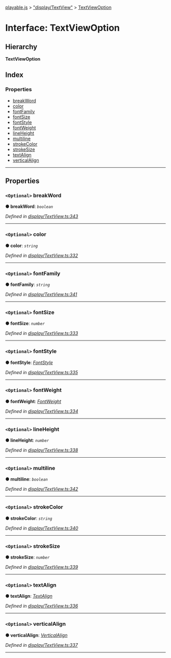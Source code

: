 [playable.js](../README.md) > ["display/TextView"](../modules/_display_textview_.md) > [TextViewOption](../interfaces/_display_textview_.textviewoption.md)

# Interface: TextViewOption

## Hierarchy

**TextViewOption**

## Index

### Properties

* [breakWord](_display_textview_.textviewoption.md#breakword)
* [color](_display_textview_.textviewoption.md#color)
* [fontFamily](_display_textview_.textviewoption.md#fontfamily)
* [fontSize](_display_textview_.textviewoption.md#fontsize)
* [fontStyle](_display_textview_.textviewoption.md#fontstyle)
* [fontWeight](_display_textview_.textviewoption.md#fontweight)
* [lineHeight](_display_textview_.textviewoption.md#lineheight)
* [multiline](_display_textview_.textviewoption.md#multiline)
* [strokeColor](_display_textview_.textviewoption.md#strokecolor)
* [strokeSize](_display_textview_.textviewoption.md#strokesize)
* [textAlign](_display_textview_.textviewoption.md#textalign)
* [verticalAlign](_display_textview_.textviewoption.md#verticalalign)

---

## Properties

<a id="breakword"></a>

### `<Optional>` breakWord

**● breakWord**: *`boolean`*

*Defined in [display/TextView.ts:343](https://github.com/Lanfei/playable.js/blob/9a36445/src/display/TextView.ts#L343)*

___
<a id="color"></a>

### `<Optional>` color

**● color**: *`string`*

*Defined in [display/TextView.ts:332](https://github.com/Lanfei/playable.js/blob/9a36445/src/display/TextView.ts#L332)*

___
<a id="fontfamily"></a>

### `<Optional>` fontFamily

**● fontFamily**: *`string`*

*Defined in [display/TextView.ts:341](https://github.com/Lanfei/playable.js/blob/9a36445/src/display/TextView.ts#L341)*

___
<a id="fontsize"></a>

### `<Optional>` fontSize

**● fontSize**: *`number`*

*Defined in [display/TextView.ts:333](https://github.com/Lanfei/playable.js/blob/9a36445/src/display/TextView.ts#L333)*

___
<a id="fontstyle"></a>

### `<Optional>` fontStyle

**● fontStyle**: *[FontStyle](../modules/_display_textview_.md#fontstyle)*

*Defined in [display/TextView.ts:335](https://github.com/Lanfei/playable.js/blob/9a36445/src/display/TextView.ts#L335)*

___
<a id="fontweight"></a>

### `<Optional>` fontWeight

**● fontWeight**: *[FontWeight](../modules/_display_textview_.md#fontweight)*

*Defined in [display/TextView.ts:334](https://github.com/Lanfei/playable.js/blob/9a36445/src/display/TextView.ts#L334)*

___
<a id="lineheight"></a>

### `<Optional>` lineHeight

**● lineHeight**: *`number`*

*Defined in [display/TextView.ts:338](https://github.com/Lanfei/playable.js/blob/9a36445/src/display/TextView.ts#L338)*

___
<a id="multiline"></a>

### `<Optional>` multiline

**● multiline**: *`boolean`*

*Defined in [display/TextView.ts:342](https://github.com/Lanfei/playable.js/blob/9a36445/src/display/TextView.ts#L342)*

___
<a id="strokecolor"></a>

### `<Optional>` strokeColor

**● strokeColor**: *`string`*

*Defined in [display/TextView.ts:340](https://github.com/Lanfei/playable.js/blob/9a36445/src/display/TextView.ts#L340)*

___
<a id="strokesize"></a>

### `<Optional>` strokeSize

**● strokeSize**: *`number`*

*Defined in [display/TextView.ts:339](https://github.com/Lanfei/playable.js/blob/9a36445/src/display/TextView.ts#L339)*

___
<a id="textalign"></a>

### `<Optional>` textAlign

**● textAlign**: *[TextAlign](../modules/_display_textview_.md#textalign)*

*Defined in [display/TextView.ts:336](https://github.com/Lanfei/playable.js/blob/9a36445/src/display/TextView.ts#L336)*

___
<a id="verticalalign"></a>

### `<Optional>` verticalAlign

**● verticalAlign**: *[VerticalAlign](../modules/_display_textview_.md#verticalalign)*

*Defined in [display/TextView.ts:337](https://github.com/Lanfei/playable.js/blob/9a36445/src/display/TextView.ts#L337)*

___

